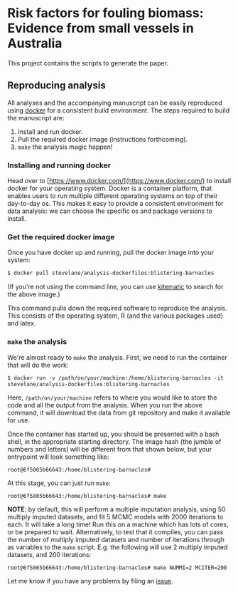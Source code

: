 # Risk factors for fouling biomass: Evidence from small vessels in Australia

This project contains the scripts to generate the paper.

## Reproducing analysis

All analyses and the accompanying manuscript can be easily reproduced using [docker](https://www.docker.com/) for a consistent build environment. The steps required to build the manuscript are:

1. Install and run docker.
2. Pull the required docker image (instructions forthcoming).
3. `make` the analysis magic happen!

### Installing and running docker

Head over to [https://www.docker.com/](https://www.docker.com/) to install docker for your operating system. Docker is a container platform, that enables users to run multiple different operating systems on top of their day-to-day os. This makes it easy to provide a consistent environment for data analysis: we can choose the specific os and package versions to install.

### Get the required docker image

Once you have docker up and running, pull the docker image into your system:

```bash
$ docker pull stevelane/analysis-dockerfiles:blistering-barnacles
```

(If you're not using the command line, you can use [kitematic](https://kitematic.com/) to search for the above image.)

This command pulls down the required software to reproduce the analysis. This consists of the operating system, R (and the various packages used) and latex.

### `make` the analysis

We're almost ready to `make` the analysis. First, we need to run the container that will do the work:

```
$ docker run -v /path/on/your/machine:/home/blistering-barnacles -it stevelane/analysis-dockerfiles:blistering-barnacles
```

Here, `/path/on/your/machine` refers to where you would like to store the code and all the output from the analysis. When you run the above command, it will download the data from git repository and make it available for use.

Once the container has started up, you should be presented with a bash shell, in the appropriate starting directory. The image hash (the jumble of numbers and letters) will be different from that shown below, but your entrypoint will look something like:

```
root@6f5865b66643:/home/blistering-barnacles#
```

At this stage, you can just run `make`:

```
root@6f5865b66643:/home/blistering-barnacles# make
```

**NOTE**: by default, this will perform a multiple imputation analysis, using 50 multiply imputed datasets, and fit 5 MCMC models with 2000 iterations to each. It will take a long time! Run this on a machine which has lots of cores, or be prepared to wait. Alternatively, to test that it compiles, you can pass the number of multiply imputed datasets and number of iterations through as variables to the `make` script. E.g. the following will use 2 multiply imputed datasets, and 200 iterations:

```
root@6f5865b66643:/home/blistering-barnacles# make NUMMI=2 MCITER=200
```

Let me know if you have any problems by filing an [issue](https://github.com/SteveLane/blistering-barnacles/issues).
